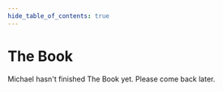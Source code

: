 ```yaml
---
hide_table_of_contents: true
---
```


# The Book
Michael hasn't finished The Book yet. Please come back later.
